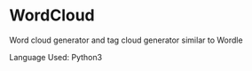 # WordCloud
Word cloud generator and tag cloud generator similar to Wordle

Language Used: Python3

